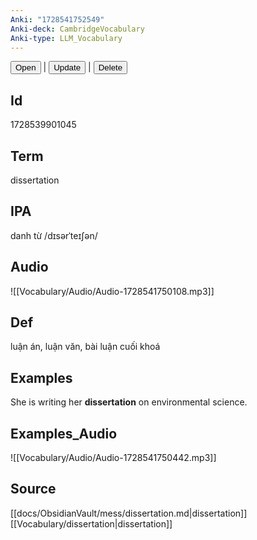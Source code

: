 ```yaml
---
Anki: "1728541752549"
Anki-deck: CambridgeVocabulary
Anki-type: LLM_Vocabulary
---
```

<button class="anki-btn-open">Open</button> | <button class="anki-btn-update">Update</button> | <button class="anki-btn-delete">Delete</button>

## Id
1728539901045
## Term
dissertation
## IPA
danh từ /dɪsərˈteɪʃən/
## Audio
 ![[Vocabulary/Audio/Audio-1728541750108.mp3]]
## Def
 luận án, luận văn, bài luận cuối khoá

## Examples
She is writing her **dissertation** on environmental science. 

## Examples_Audio
![[Vocabulary/Audio/Audio-1728541750442.mp3]]
## Source
 [[docs/ObsidianVault/mess/dissertation.md|dissertation]] [[Vocabulary/dissertation|dissertation]]